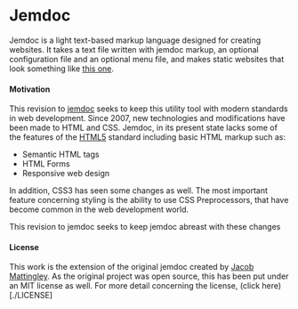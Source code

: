 # Jemdoc
Jemdoc is a light text-based markup language designed for creating websites. It takes a text file written with jemdoc markup, an optional configuration file and an optional menu file, and makes static websites that look something like [this one](http://jemdoc.jaboc.net/).

#### Motivation
This revision to [jemdoc](https://github.com/jem/jemdoc) seeks to keep this utility tool with modern standards in web development. Since 2007, new technologies and modifications have been made to HTML and CSS. Jemdoc, in its present state lacks some of the features of the [HTML5](https://html.spec.whatwg.org/multipage/) standard including basic HTML markup such as:
- Semantic HTML tags
- HTML Forms 
- Responsive web design

In addition, CSS3 has seen some changes as well. The most important feature concerning styling is the ability to use CSS Preprocessors, that have become common in the web development world.

This revision to jemdoc seeks to keep jemdoc abreast with these changes

#### License
This work is the extension of the original jemdoc created by [Jacob Mattingley](https://github.com/jem). As the original project was open source, this has been put under an MIT license as well.
For more detail concerning the license, (click here)[./LICENSE]
